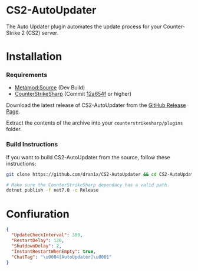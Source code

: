 # CS2-AutoUpdater
 The Auto Updater plugin automates the update process for your Counter-Strike 2 (CS2) server.

# Installation

 ### Requirements

  - [Metamod:Source](https://www.sourcemm.net/downloads.php/?branch=master) (Dev Build)
  - [CounterStrikeSharp](https://github.com/roflmuffin/CounterStrikeSharp) (Commit [12a654f](https://github.com/roflmuffin/CounterStrikeSharp/actions/runs/6782595525) or higher)

  Download the latest release of CS2-AutoUpdater from the [GitHub Release Page](https://github.com/dran1x/CS2-AutoUpdater/release).

  Extract the contents of the archive into your `counterstrikesharp/plugins` folder.

 ### Build Instructions

  If you want to build CS2-AutoUpdater from the source, follow these instructions:

  ```bash
  git clone https://github.com/dran1x/CS2-AutoUpdater && cd CS2-AutoUpdater

  # Make sure the CounterStrikeSharp dependacy has a valid path.
  dotnet publish -f net7.0 -c Release 
  ```

# Confiuration
 ```json
 {
   "UpdateCheckInterval": 300,
   "RestartDelay": 120,
   "ShutdownDelay": 2,
   "InstantRestartWhenEmpty": true,
   "ChatTag": "\u0004[AutoUpdater]\u0001"
 }
 ```